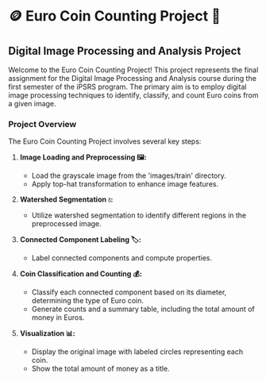 # 🪙 Euro Coin Counting Project 📸

## Digital Image Processing and Analysis Project

Welcome to the Euro Coin Counting Project! This project represents the final assignment for the Digital Image Processing and Analysis course during the first semester of the iPSRS program. The primary aim is to employ digital image processing techniques to identify, classify, and count Euro coins from a given image.

### Project Overview

The Euro Coin Counting Project involves several key steps:

1. **Image Loading and Preprocessing 🖼️:**
   - Load the grayscale image from the 'images/train' directory.
   - Apply top-hat transformation to enhance image features.

2. **Watershed Segmentation 💧:**
   - Utilize watershed segmentation to identify different regions in the preprocessed image.

3. **Connected Component Labeling 🏷️:**
   - Label connected components and compute properties.

4. **Coin Classification and Counting 💰:**
   - Classify each connected component based on its diameter, determining the type of Euro coin.
   - Generate counts and a summary table, including the total amount of money in Euros.

5. **Visualization 📊:**
   - Display the original image with labeled circles representing each coin.
   - Show the total amount of money as a title.

